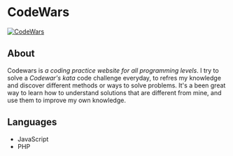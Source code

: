 # CodeWars 
[![CodeWars](https://www.codewars.com/users/EstrelaE/badges/large)](https://www.codewars.com/users/EstrelaE)

## About
Codewars is *a coding practice website for all programming levels*. 
I try to solve a *Codewar's kata* code challenge everyday, to refres my knowledge and discover different methods or ways to solve problems.
It's a been great way to learn how to understand solutions that are different from mine, and use them to improve my own knowledge.

## Languages
- JavaScript
- PHP
